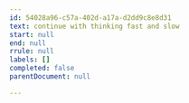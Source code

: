 ```yaml
---
id: 54028a96-c57a-402d-a17a-d2dd9c8e8d31
text: continue with thinking fast and slow
start: null
end: null
rrule: null
labels: []
completed: false
parentDocument: null

---
```


